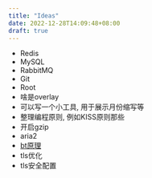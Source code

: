 ```yaml
---
title: "Ideas"
date: 2022-12-28T14:09:48+08:00
draft: true
---
```


- Redis
- MySQL
- RabbitMQ
- Git
- Root
- 啥是overlay
- 可以写一个小工具, 用于展示月份缩写等
- 整理编程原则, 例如KISS原则那些
- 开启gzip
- aria2
- [bt原理](https://www.bittorrent.org/index.html)
- tls优化
- tls安全配置